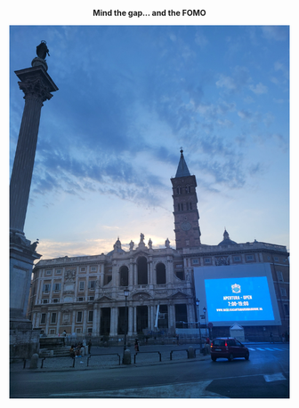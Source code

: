 <p align='center'><b>Mind the gap… and the FOMO</b></p>

<p align="center">
  <img src="image/20240721_202743.jpg" alt="Logo" width="700" hight="100">
</p>
